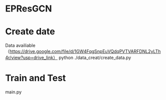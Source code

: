 # EPResGCN
# Create date
Data availiable （https://drive.google.com/file/d/1GW4FqgSnpEuVQdqPVTVARFDNL2yLTh4r/view?usp=drive_link）
python ./data_creat/create_data.py

# Train and Test
main.py
